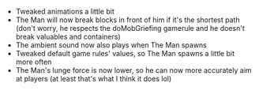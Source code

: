 - Tweaked animations a little bit
- The Man will now break blocks in front of him if it's the shortest path (don't worry, he respects the doMobGriefing gamerule and he doesn't break valuables and containers)
- The ambient sound now also plays when The Man spawns
- Tweaked default game rules' values, so The Man spawns a little bit more often
- The Man's lunge force is now lower, so he can now more accurately aim at players (at least that's what I think it does lol)